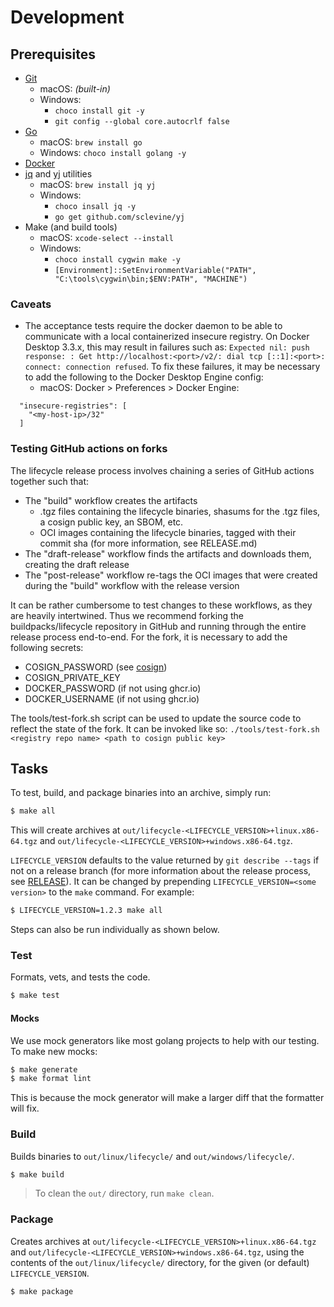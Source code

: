 # Development

## Prerequisites

* [Git](https://git-scm.com/book/en/v2/Getting-Started-Installing-Git)
    * macOS: _(built-in)_
    * Windows:
        * `choco install git -y`
        * `git config --global core.autocrlf false`
* [Go](https://golang.org/doc/install)
    * macOS: `brew install go`
    * Windows: `choco install golang -y`
* [Docker](https://www.docker.com/products/docker-desktop)
* [jq](https://stedolan.github.io/jq/) and [yj](https://github.com/sclevine/yj) utilities
    * macOS: `brew install jq yj`
    * Windows:
        * `choco insall jq -y`
        * `go get github.com/sclevine/yj`
* Make (and build tools)
    * macOS: `xcode-select --install`
    * Windows:
        * `choco install cygwin make -y`
        * `[Environment]::SetEnvironmentVariable("PATH", "C:\tools\cygwin\bin;$ENV:PATH", "MACHINE")`
        
### Caveats

* The acceptance tests require the docker daemon to be able to communicate with a local containerized insecure registry. On Docker Desktop 3.3.x, this may result in failures such as: `Expected nil: push response: : Get http://localhost:<port>/v2/: dial tcp [::1]:<port>: connect: connection refused`. To fix these failures, it may be necessary to add the following to the Docker Desktop Engine config:
    * macOS: Docker > Preferences > Docker Engine:
```
  "insecure-registries": [
    "<my-host-ip>/32"
  ]
```

### Testing GitHub actions on forks

The lifecycle release process involves chaining a series of GitHub actions together such that:
* The "build" workflow creates the artifacts
  * .tgz files containing the lifecycle binaries, shasums for the .tgz files, a cosign public key, an SBOM, etc.
  * OCI images containing the lifecycle binaries, tagged with their commit sha (for more information, see RELEASE.md)
* The "draft-release" workflow finds the artifacts and downloads them, creating the draft release
* The "post-release" workflow re-tags the OCI images that were created during the "build" workflow with the release version

It can be rather cumbersome to test changes to these workflows, as they are heavily intertwined. Thus we recommend forking the buildpacks/lifecycle repository in GitHub and running through the entire release process end-to-end.
For the fork, it is necessary to add the following secrets:
* COSIGN_PASSWORD (see [cosign](https://github.com/sigstore/cosign#generate-a-keypair))
* COSIGN_PRIVATE_KEY
* DOCKER_PASSWORD (if not using ghcr.io)
* DOCKER_USERNAME (if not using ghcr.io)

The tools/test-fork.sh script can be used to update the source code to reflect the state of the fork. 
It can be invoked like so: `./tools/test-fork.sh <registry repo name> <path to cosign public key>`

## Tasks

To test, build, and package binaries into an archive, simply run:

```bash
$ make all
```
This will create archives at `out/lifecycle-<LIFECYCLE_VERSION>+linux.x86-64.tgz` and `out/lifecycle-<LIFECYCLE_VERSION>+windows.x86-64.tgz`.

`LIFECYCLE_VERSION` defaults to the value returned by `git describe --tags` if not on a release branch (for more information about the release process, see [RELEASE](RELEASE.md)). It can be changed by prepending `LIFECYCLE_VERSION=<some version>` to the
`make` command. For example:

```bash
$ LIFECYCLE_VERSION=1.2.3 make all
```

Steps can also be run individually as shown below.

### Test

Formats, vets, and tests the code.

```bash
$ make test
```

#### Mocks

We use mock generators like most golang projects to help with our testing. To make new mocks:
```bash
$ make generate
$ make format lint
```

This is because the mock generator will make a larger diff that the formatter will fix.

### Build

Builds binaries to `out/linux/lifecycle/` and `out/windows/lifecycle/`.

```bash
$ make build
```

> To clean the `out/` directory, run `make clean`.

### Package

Creates archives at `out/lifecycle-<LIFECYCLE_VERSION>+linux.x86-64.tgz` and `out/lifecycle-<LIFECYCLE_VERSION>+windows.x86-64.tgz`, using the contents of the
`out/linux/lifecycle/` directory, for the given (or default) `LIFECYCLE_VERSION`.

```bash
$ make package
```
